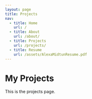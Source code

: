 ```yaml
---
layout: page
title: Projects
nav: 
  - title: Home
    url: /
  - title: About
    url: /about/
  - title: Projects
    url: /projects/
  - title: Resume
    url: /assets/AlexaMidtunResume.pdf
---
```


# My Projects
This is the projects page.
